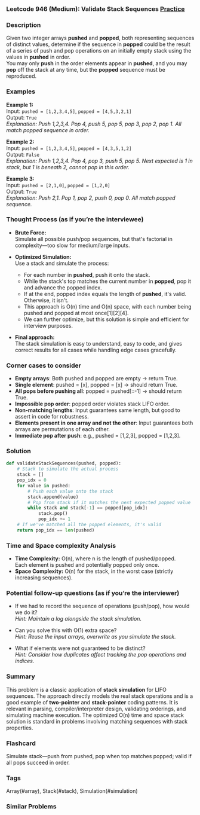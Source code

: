 ### Leetcode 946 (Medium): Validate Stack Sequences [Practice](https://leetcode.com/problems/validate-stack-sequences)

### Description  
Given two integer arrays **pushed** and **popped**, both representing sequences of distinct values, determine if the sequence in **popped** could be the result of a series of push and pop operations on an initially empty stack using the values in **pushed** in order.  
You may only **push** in the order elements appear in **pushed**, and you may **pop** off the stack at any time, but the **popped** sequence must be reproduced.

### Examples  

**Example 1:**  
Input: `pushed = [1,2,3,4,5]`, `popped = [4,5,3,2,1]`  
Output: `True`  
*Explanation: Push 1,2,3,4. Pop 4, push 5, pop 5, pop 3, pop 2, pop 1. All match popped sequence in order.*

**Example 2:**  
Input: `pushed = [1,2,3,4,5]`, `popped = [4,3,5,1,2]`  
Output: `False`  
*Explanation: Push 1,2,3,4. Pop 4, pop 3, push 5, pop 5. Next expected is 1 in stack, but 1 is beneath 2, cannot pop in this order.*

**Example 3:**  
Input: `pushed = [2,1,0]`, `popped = [1,2,0]`  
Output: `True`  
*Explanation: Push 2,1. Pop 1, pop 2, push 0, pop 0. All match popped sequence.*

### Thought Process (as if you’re the interviewee)  
- **Brute Force:**  
  Simulate all possible push/pop sequences, but that's factorial in complexity—too slow for medium/large inputs.

- **Optimized Simulation:**  
  Use a stack and simulate the process:
    - For each number in **pushed**, push it onto the stack.
    - While the stack's top matches the current number in **popped**, pop it and advance the popped index.
    - If at the end, popped index equals the length of **pushed**, it's valid. Otherwise, it isn't.
  - This approach is O(n) time and O(n) space, with each number being pushed and popped at most once[1][2][4].
  - We can further optimize, but this solution is simple and efficient for interview purposes.

- **Final approach:**  
  The stack simulation is easy to understand, easy to code, and gives correct results for all cases while handling edge cases gracefully.

### Corner cases to consider  
- **Empty arrays**: Both pushed and popped are empty → return True.
- **Single element**: pushed = [x], popped = [x] → should return True.
- **All pops before pushing all**: popped = pushed[::-1] → should return True.
- **Impossible pop order**: popped order violates stack LIFO order.
- **Non-matching lengths**: Input guarantees same length, but good to assert in code for robustness.
- **Elements present in one array and not the other**: Input guarantees both arrays are permutations of each other.
- **Immediate pop after push**: e.g., pushed = [1,2,3], popped = [1,2,3].

### Solution

```python
def validateStackSequences(pushed, popped):
    # Stack to simulate the actual process
    stack = []
    pop_idx = 0
    for value in pushed:
        # Push each value onto the stack
        stack.append(value)
        # Pop from stack if it matches the next expected popped value
        while stack and stack[-1] == popped[pop_idx]:
            stack.pop()
            pop_idx += 1
    # If we've matched all the popped elements, it's valid
    return pop_idx == len(pushed)
```

### Time and Space complexity Analysis  

- **Time Complexity:** O(n), where n is the length of pushed/popped.  
  Each element is pushed and potentially popped only once.
- **Space Complexity:** O(n) for the stack, in the worst case (strictly increasing sequences).

### Potential follow-up questions (as if you’re the interviewer)  

- If we had to record the sequence of operations (push/pop), how would we do it?  
  *Hint: Maintain a log alongside the stack simulation.*

- Can you solve this with O(1) extra space?  
  *Hint: Reuse the input arrays, overwrite as you simulate the stack.*

- What if elements were not guaranteed to be distinct?  
  *Hint: Consider how duplicates affect tracking the pop operations and indices.*

### Summary
This problem is a classic application of **stack simulation** for LIFO sequences. The approach directly models the real stack operations and is a good example of **two-pointer** and **stack-pointer** coding patterns. It is relevant in parsing, compiler/interpreter design, validating orderings, and simulating machine execution. The optimized O(n) time and space stack solution is standard in problems involving matching sequences with stack properties.


### Flashcard
Simulate stack—push from pushed, pop when top matches popped; valid if all pops succeed in order.

### Tags
Array(#array), Stack(#stack), Simulation(#simulation)

### Similar Problems
